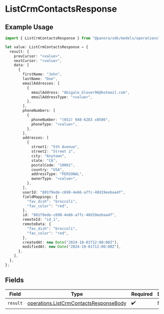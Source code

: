 # ListCrmContactsResponse

## Example Usage

```typescript
import { ListCrmContactsResponse } from "@panora/sdk/models/operations";

let value: ListCrmContactsResponse = {
  result: {
    prevCursor: "<value>",
    nextCursor: "<value>",
    data: [
      {
        firstName: "John",
        lastName: "Doe",
        emailAddresses: [
          {
            emailAddress: "Abigale_Glover96@hotmail.com",
            emailAddressType: "<value>",
          },
        ],
        phoneNumbers: [
          {
            phoneNumber: "(652) 948-6283 x8586",
            phoneType: "<value>",
          },
        ],
        addresses: [
          {
            street1: "5th Avenue",
            street2: "Street 2",
            city: "Anytown",
            state: "CA",
            postalCode: "10001",
            country: "USA",
            addressType: "PERSONAL",
            ownerType: "<value>",
          },
        ],
        userId: "801f9ede-c698-4e66-a7fc-48d19eebaa4f",
        fieldMappings: {
          "fav_dish": "broccoli",
          "fav_color": "red",
        },
        id: "801f9ede-c698-4e66-a7fc-48d19eebaa4f",
        remoteId: "id_1",
        remoteData: {
          "fav_dish": "broccoli",
          "fav_color": "red",
        },
        createdAt: new Date("2024-10-01T12:00:00Z"),
        modifiedAt: new Date("2024-10-01T12:00:00Z"),
      },
    ],
  },
};
```

## Fields

| Field                                                                                            | Type                                                                                             | Required                                                                                         | Description                                                                                      |
| ------------------------------------------------------------------------------------------------ | ------------------------------------------------------------------------------------------------ | ------------------------------------------------------------------------------------------------ | ------------------------------------------------------------------------------------------------ |
| `result`                                                                                         | [operations.ListCrmContactsResponseBody](../../models/operations/listcrmcontactsresponsebody.md) | :heavy_check_mark:                                                                               | N/A                                                                                              |
